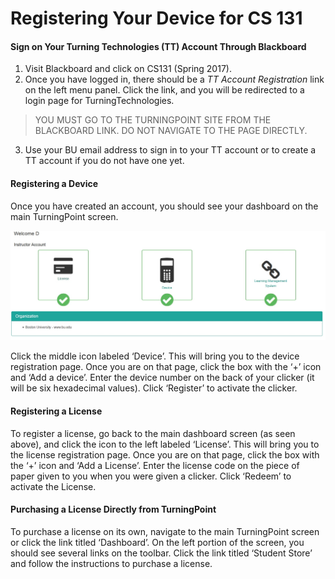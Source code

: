 # Registering Your Device for CS 131 

#### Sign on Your Turning Technologies (TT) Account Through Blackboard

1. Visit Blackboard and click on CS131 (Spring 2017).
2. Once you have logged in, there should be a _TT Account Registration_ link on the left menu panel.
Click the link, and you will be redirected to a login page for TurningTechnologies.   

> YOU MUST GO TO THE TURNINGPOINT SITE FROM THE BLACKBOARD LINK. DO NOT NAVIGATE TO THE PAGE DIRECTLY.

3. Use your BU email address to sign in to your TT account or to create a TT account if you do not have one yet.

#### Registering a Device

Once you have created an account, you should see your dashboard on the main TurningPoint screen.


![Main TP Sceen](images/MainTpScreen.jpg)

Click the middle icon labeled ‘Device’. This will bring you to the device registration page. Once you are on that page, click the box with the ‘+’ icon and ‘Add a device’. Enter the device number on the back of your clicker (it will be six hexadecimal values). Click ‘Register’ to activate the clicker.

#### Registering a License

To register a license, go back to the main dashboard screen (as seen above), and click the icon to the left labeled ‘License’. This will bring you to the license registration page. Once you are on that page, click the box with the ‘+’ icon and ‘Add a License’. Enter the license code on the piece of paper given to you when you were given a clicker. Click ‘Redeem’ to activate the License.

#### Purchasing a License Directly from TurningPoint

To purchase a license on its own, navigate to the main TurningPoint screen or click the link titled ‘Dashboard’. On the left portion of the screen, you should see several links on the toolbar. Click the link titled ‘Student Store’ and follow the instructions to purchase a license. 